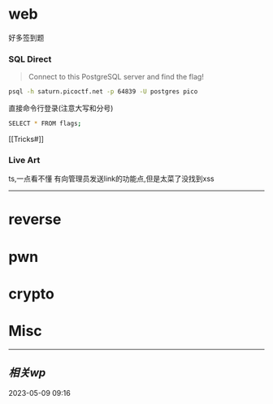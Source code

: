
# web
好多签到题

### SQL Direct
> Connect to this PostgreSQL server and find the flag!

```bash
psql -h saturn.picoctf.net -p 64839 -U postgres pico
```

直接命令行登录(注意大写和分号)
```bash
SELECT * FROM flags;
```

[[Tricks#]]
### Live Art
ts,一点看不懂
有向管理员发送link的功能点,但是太菜了没找到xss

---


# reverse

# pwn

# crypto

# Misc


---
## *相关wp*




2023-05-09   09:16